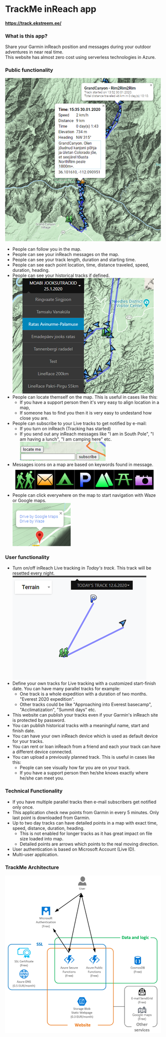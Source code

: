 # TrackMe inReach app
#### https://track.ekstreem.ee/
### What is this app?  
Share your Garmin inReach position and messages during your outdoor adventures in near real time.  
This website has almost zero cost using serverless technologies in Azure.
### Public functionality
![Track](track.png)
* People can follow you in the map.
* People can see your inReach messages on the map.
* People can see your track length, duration and starting time.
* People can see each point location, time, distance traveled, speed, duration, heading.
* People can see your historical tracks if defined.  
![Tracks](tracks.png)
* People can locate themself on the map. This is useful in cases like this: 
  * If you have a support person then it's very easy to align location in a map,
  * If someone has to find you then it is very easy to undestand how close you are.
* People can subscribe to your Live tracks to get notified by e-mail:
  * If you turn on inReach (Tracking has started)
  * If you send out any inReach messages like "I am in South Pole", "I am having a lunch", "I am camping here" etc.  
![Subscribe](subscribe.png)
* Messages icons on a map are based on keywords found in message.  
![Messageicons](messageicons.png)
* People can click everywhere on the map to start navigation with Waze or Google maps.  
![Driveby Waze Googl](drivebyWazeGoogl.png)
### User functionality
* Turn on/off inReach Live tracking in *Today's track*. This track will be resetted every night.  
![Todaytrack](todaytrack.png)
* Define your own tracks for Live tracking with a customized start-finish date. You can have many parallel tracks for example:
  * One track is a whole expedition with a duration of two months. "Everest 2020 expedition".
  * Other tracks could be like "Approaching into Everest basecamp", "Acclimatization", "Summit days" etc.
* This website can publish your tracks even if your Garmin's inReach site is protected by password.
* You can publish historical tracks with a meaningful name, start and finish date.
* You can have your own inReach device which is used as default device for your tracks.
* You can rent or loan inReach from a friend and each your track can have a different device connected.
* You can upload a previously planned track. This is useful in cases like this:
  * People can see visually how far you are on your track.
  * If you have a support person then he/she knows exactly where he/she can meet you.
### Technical Functionality
* If you have multiple parallel tracks then e-mail subscribers get notified only once.
* This application check new points from Garmin in every 5 minutes. Only last point is downloaded from Garmin.
* Up to two day tracks can have detailed points in a map with exact time, speed, distance, duration, heading.
  * This is not enabled for longer tracks as it has great impact on file size loaded into map.
  * Detailed points are arrows which points to the real moving direction.
* User authentication is based on Microsoft Account (Live ID).
* Multi-user application. 
### TrackMe Architecture

![Track Me Web Site](TrackMeWebSite.png)



